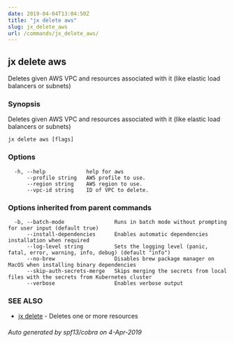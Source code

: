 ```yaml
---
date: 2019-04-04T13:04:50Z
title: "jx delete aws"
slug: jx_delete_aws
url: /commands/jx_delete_aws/
---
```

## jx delete aws

Deletes given AWS VPC and resources associated with it (like elastic load balancers or subnets)

### Synopsis

Deletes given AWS VPC and resources associated with it (like elastic load balancers or subnets)

```
jx delete aws [flags]
```

### Options

```
  -h, --help             help for aws
      --profile string   AWS profile to use.
      --region string    AWS region to use.
      --vpc-id string    ID of VPC to delete.
```

### Options inherited from parent commands

```
  -b, --batch-mode                Runs in batch mode without prompting for user input (default true)
      --install-dependencies      Enables automatic dependencies installation when required
      --log-level string          Sets the logging level (panic, fatal, error, warning, info, debug) (default "info")
      --no-brew                   Disables brew package manager on MacOS when installing binary dependencies
      --skip-auth-secrets-merge   Skips merging the secrets from local files with the secrets from Kubernetes cluster
      --verbose                   Enables verbose output
```

### SEE ALSO

* [jx delete](/commands/jx_delete/)	 - Deletes one or more resources

###### Auto generated by spf13/cobra on 4-Apr-2019
